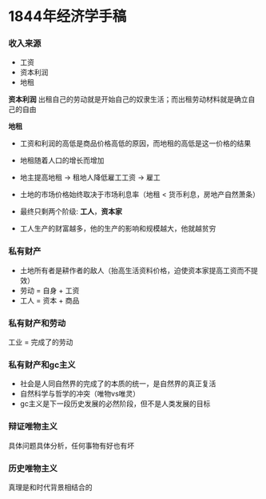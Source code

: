 # 1844年经济学手稿

### 收入来源

- 工资
- 资本利润
- 地租

**资本利润**
出租自己的劳动就是开始自己的奴隶生活；而出租劳动材料就是确立自己的自由

**地租**

- 工资和利润的高低是商品价格高低的原因，而地租的高低是这一价格的结果

- 地租随着人口的增长而增加

- 地主提高地租 -> 租地人降低雇工工资 -> 雇工

- 土地的市场价格始终取决于市场利息率（地租 < 货币利息，房地产自然萧条）

- 最终只剩两个阶级: **工人**，**资本家**

- 工人生产的财富越多，他的生产的影响和规模越大，他就越贫穷

### 私有财产

- 土地所有者是耕作者的敌人（抬高生活资料价格，迫使资本家提高工资而不提效）
- 劳动 = 自身 + 工资
- 工人 = 资本 + 商品

### 私有财产和劳动

工业 = 完成了的劳动

### 私有财产和gc主义

- 社会是人同自然界的完成了的本质的统一，是自然界的真正复活
- 自然科学与哲学的冲突（唯物vs唯灵）
- gc主义是下一段历史发展的必然阶段，但不是人类发展的目标



### 辩证唯物主义

具体问题具体分析，任何事物有好也有坏



### 历史唯物主义

真理是和时代背景相结合的





